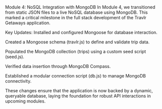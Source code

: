 
Module 4: NoSQL Integration with MongoDB
In Module 4, we transitioned from static JSON files to a live NoSQL database using MongoDB. This marked a critical milestone in the full stack development of the Travlr Getaways application.

Key Updates:
Installed and configured Mongoose for database interaction.

Created a Mongoose schema (travlr.js) to define and validate trip data.

Populated the MongoDB collection (trips) using a custom seed script (seed.js).

Verified data insertion through MongoDB Compass.

Established a modular connection script (db.js) to manage MongoDB connectivity.

These changes ensure that the application is now backed by a dynamic, queryable database, laying the foundation for robust API interactions in upcoming modules.
